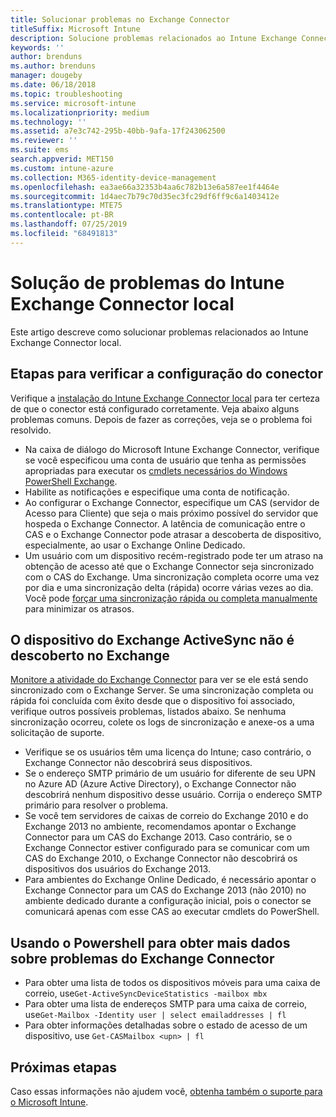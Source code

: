 ```yaml
---
title: Solucionar problemas no Exchange Connector
titleSuffix: Microsoft Intune
description: Solucione problemas relacionados ao Intune Exchange Connector local.
keywords: ''
author: brenduns
ms.author: brenduns
manager: dougeby
ms.date: 06/18/2018
ms.topic: troubleshooting
ms.service: microsoft-intune
ms.localizationpriority: medium
ms.technology: ''
ms.assetid: a7e3c742-295b-40bb-9afa-17f243062500
ms.reviewer: ''
ms.suite: ems
search.appverid: MET150
ms.custom: intune-azure
ms.collection: M365-identity-device-management
ms.openlocfilehash: ea3ae66a32353b4aa6c782b13e6a587ee1f4464e
ms.sourcegitcommit: 1d4aec7b79c70d35ec3fc29df6ff9c6a1403412e
ms.translationtype: MTE75
ms.contentlocale: pt-BR
ms.lasthandoff: 07/25/2019
ms.locfileid: "68491813"
---
```

# <a name="troubleshoot-the-intune-on-premises-exchange-connector"></a>Solução de problemas do Intune Exchange Connector local

Este artigo descreve como solucionar problemas relacionados ao Intune Exchange Connector local.

## <a name="steps-for-checking-the-connector-configuration"></a>Etapas para verificar a configuração do conector 

Verifique a [instalação do Intune Exchange Connector local](exchange-connector-install.md) para ter certeza de que o conector está configurado corretamente. Veja abaixo alguns problemas comuns. Depois de fazer as correções, veja se o problema foi resolvido.

- Na caixa de diálogo do Microsoft Intune Exchange Connector, verifique se você especificou uma conta de usuário que tenha as permissões apropriadas para executar os [cmdlets necessários do Windows PowerShell Exchange](exchange-connector-install.md#exchange-cmdlet-requirements).
- Habilite as notificações e especifique uma conta de notificação.
- Ao configurar o Exchange Connector, especifique um CAS (servidor de Acesso para Cliente) que seja o mais próximo possível do servidor que hospeda o Exchange Connector. A latência de comunicação entre o CAS e o Exchange Connector pode atrasar a descoberta de dispositivo, especialmente, ao usar o Exchange Online Dedicado.
- Um usuário com um dispositivo recém-registrado pode ter um atraso na obtenção de acesso até que o Exchange Connector seja sincronizado com o CAS do Exchange. Uma sincronização completa ocorre uma vez por dia e uma sincronização delta (rápida) ocorre várias vezes ao dia.  Você pode [forçar uma sincronização rápida ou completa manualmente](exchange-connector-install.md#manually-force-a-quick-sync-or-full-sync) para minimizar os atrasos.
 
## <a name="exchange-activesync-device-not-discovered-from-exchange"></a>O dispositivo do Exchange ActiveSync não é descoberto no Exchange
[Monitore a atividade do Exchange Connector](exchange-connector-install.md#on-premises-exchange-connector-high-availability-support) para ver se ele está sendo sincronizado com o Exchange Server. Se uma sincronização completa ou rápida foi concluída com êxito desde que o dispositivo foi associado, verifique outros possíveis problemas, listados abaixo. Se nenhuma sincronização ocorreu, colete os logs de sincronização e anexe-os a uma solicitação de suporte.

- Verifique se os usuários têm uma licença do Intune; caso contrário, o Exchange Connector não descobrirá seus dispositivos.
- Se o endereço SMTP primário de um usuário for diferente de seu UPN no Azure AD (Azure Active Directory), o Exchange Connector não descobrirá nenhum dispositivo desse usuário. Corrija o endereço SMTP primário para resolver o problema.
- Se você tem servidores de caixas de correio do Exchange 2010 e do Exchange 2013 no ambiente, recomendamos apontar o Exchange Connector para um CAS do Exchange 2013. Caso contrário, se o Exchange Connector estiver configurado para se comunicar com um CAS do Exchange 2010, o Exchange Connector não descobrirá os dispositivos dos usuários do Exchange 2013. 
- Para ambientes do Exchange Online Dedicado, é necessário apontar o Exchange Connector para um CAS do Exchange 2013 (não 2010) no ambiente dedicado durante a configuração inicial, pois o conector se comunicará apenas com esse CAS ao executar cmdlets do PowerShell.


## <a name="using-powershell-to-get-more-data-on-exchange-connector-issues"></a>Usando o Powershell para obter mais dados sobre problemas do Exchange Connector
- Para obter uma lista de todos os dispositivos móveis para uma caixa de correio, use`Get-ActiveSyncDeviceStatistics -mailbox mbx`
- Para obter uma lista de endereços SMTP para uma caixa de correio, use`Get-Mailbox -Identity user | select emailaddresses | fl`
- Para obter informações detalhadas sobre o estado de acesso de um dispositivo, use `Get-CASMailbox <upn> | fl`

## <a name="next-steps"></a>Próximas etapas
Caso essas informações não ajudem você, [obtenha também o suporte para o Microsoft Intune](get-support.md).
